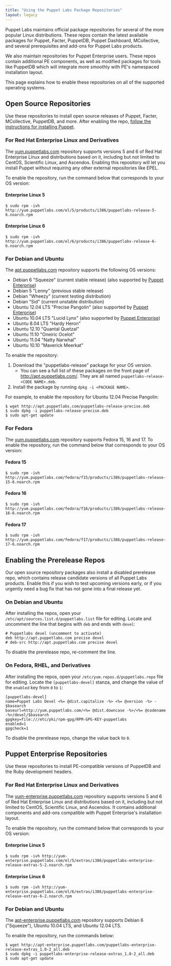 ```yaml
---
title: "Using the Puppet Labs Package Repositories"
layout: legacy
---
```


[peinstall]: /pe/latest/install_basic.html

Puppet Labs maintains official package repositories for several of the more popular Linux distributions. These repos contain the latest available packages for Puppet, Facter, PuppetDB, Puppet Dashboard, MCollective, and several prerequisites and add-ons for Puppet Labs products.

We also maintain repositories for Puppet Enterprise users. These repos contain additional PE components, as well as modified packages for tools like PuppetDB which will integrate more smoothly with PE's namespaced installation layout.

This page explains how to enable these repositories on all of the supported operating systems.

Open Source Repositories
-----

Use these repositories to install open source releases of Puppet, Facter, MCollective, PuppetDB, and more. After enabling the repo, [follow the instructions for installing Puppet](./installation.html).

### For Red Hat Enterprise Linux and Derivatives

The [yum.puppetlabs.com](http://yum.puppetlabs.com) repository supports versions 5 and 6 of Red Hat Enterprise Linux and distributions based on it, including but not limited to CentOS, Scientific Linux, and Ascendos. Enabling this repository will let you install Puppet without requiring any other external repositories like EPEL.

To enable the repository, run the command below that corresponds to your OS version:

#### Enterprise Linux 5

    $ sudo rpm -ivh http://yum.puppetlabs.com/el/5/products/i386/puppetlabs-release-5-6.noarch.rpm

#### Enterprise Linux 6

    $ sudo rpm -ivh http://yum.puppetlabs.com/el/6/products/i386/puppetlabs-release-6-6.noarch.rpm

### For Debian and Ubuntu

The [apt.puppetlabs.com](http://apt.puppetlabs.com) repository supports the following OS versions:

* Debian 6 "Squeeze" (current stable release) (also supported by [Puppet Enterprise][peinstall])
* Debian 5 "Lenny" (previous stable release)
* Debian "Wheezy" (current testing distribution)
* Debian "Sid" (current unstable distribution)
* Ubuntu 12.04 LTS "Precise Pangolin" (also supported by [Puppet Enterprise][peinstall])
* Ubuntu 10.04 LTS "Lucid Lynx" (also supported by [Puppet Enterprise][peinstall])
* Ubuntu 8.04 LTS "Hardy Heron"
* Ubuntu 12.10 "Quantal Quetzal"
* Ubuntu 11.10 "Oneiric Ocelot"
* Ubuntu 11.04 "Natty Narwhal"
* Ubuntu 10.10 "Maverick Meerkat"

To enable the repository:

1. Download the "puppetlabs-release" package for your OS version.
    * You can see a full list of these packages on the front page of <http://apt.puppetlabs.com/>. They are all named `puppetlabs-release-<CODE NAME>.deb`.
2. Install the package by running `dpkg -i <PACKAGE NAME>`.

For example, to enable the repository for Ubuntu 12.04 Precise Pangolin:

    $ wget http://apt.puppetlabs.com/puppetlabs-release-precise.deb
    $ sudo dpkg -i puppetlabs-release-precise.deb
    $ sudo apt-get update

### For Fedora

The [yum.puppetlabs.com](http://yum.puppetlabs.com) repository supports Fedora 15, 16 and 17. To enable the repository, run the command below that corresponds to your OS version:

#### Fedora 15

    $ sudo rpm -ivh http://yum.puppetlabs.com/fedora/f15/products/i386/puppetlabs-release-15-6.noarch.rpm

#### Fedora 16

    $ sudo rpm -ivh http://yum.puppetlabs.com/fedora/f16/products/i386/puppetlabs-release-16-6.noarch.rpm

#### Fedora 17

    $ sudo rpm -ivh http://yum.puppetlabs.com/fedora/f17/products/i386/puppetlabs-release-17-6.noarch.rpm

Enabling the Prerelease Repos
-----

Our open source repository packages also install a disabled prerelease repo, which contains release candidate versions of all Puppet Labs products. Enable this if you wish to test upcoming versions early, or if you urgently need a bug fix that has not gone into a final release yet.

### On Debian and Ubuntu

After installing the repos, open your `/etc/apt/sources.list.d/puppetlabs.list` file for editing. Locate and uncomment the line that begins with `deb` and ends with `devel`:

    # Puppetlabs devel (uncomment to activate)
    deb http://apt.puppetlabs.com precise devel
    # deb-src http://apt.puppetlabs.com precise devel

To disable the prerelease repo, re-comment the line.

### On Fedora, RHEL, and Derivatives

After installing the repos, open your `/etc/yum.repos.d/puppetlabs.repo` file for editing. Locate the `[puppetlabs-devel]` stanza, and change the value of the `enabled` key from `0` to `1`:

    [puppetlabs-devel]
    name=Puppet Labs Devel <%= @dist.capitalize -%> <%= @version -%> - $basearch
    baseurl=http://yum.puppetlabs.com/<%= @dist.downcase -%>/<%= @codename -%>/devel/$basearch
    gpgkey=file:///etc/pki/rpm-gpg/RPM-GPG-KEY-puppetlabs
    enabled=1
    gpgcheck=1

To disable the prerelease repo, change the value back to `0`.

Puppet Enterprise Repositories
-----

Use these repositories to install PE-compatible versions of PuppetDB and the Ruby development headers.

### For Red Hat Enterprise Linux and Derivatives

The [yum-enterprise.puppetlabs.com](http://yum-enterprise.puppetlabs.com) repository supports versions 5 and 6 of Red Hat Enterprise Linux and distributions based on it, including but not limited to CentOS, Scientific Linux, and Ascendos. It contains additional components and add-ons compatible with Puppet Enterprise's installation layout. 

To enable the repository, run the command below that corresponds to your OS version:

#### Enterprise Linux 5

    $ sudo rpm -ivh http://yum-enterprise.puppetlabs.com/el/5/extras/i386/puppetlabs-enterprise-release-extras-5-2.noarch.rpm

#### Enterprise Linux 6

    $ sudo rpm -ivh http://yum-enterprise.puppetlabs.com/el/6/extras/i386/puppetlabs-enterprise-release-extras-6-2.noarch.rpm

### For Debian and Ubuntu

The [apt-enterprise.puppetlabs.com](http://apt-enterprise.puppetlabs.com) repository supports Debian 6 ("Squeeze"), Ubuntu 10.04 LTS, and Ubuntu 12.04 LTS. 

To enable the repository, run the commands below:

    $ wget http://apt-enterprise.puppetlabs.com/puppetlabs-enterprise-release-extras_1.0-2_all.deb
    $ sudo dpkg -i puppetlabs-enterprise-release-extras_1.0-2_all.deb
    $ sudo apt-get update


